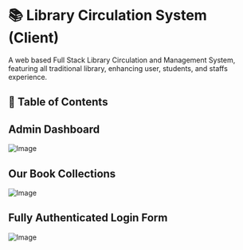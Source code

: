 # 📚 Library Circulation System (Client)
A web based Full Stack Library Circulation and Management System, featuring all traditional library, enhancing user, students, and staffs experience.

## 🧭 Table of Contents


## Admin Dashboard
![Image](https://github.com/user-attachments/assets/33565030-cc6f-473c-adef-e90ad3321aa9)

## Our Book Collections
![Image](https://github.com/user-attachments/assets/a151b51b-5eb1-4d63-bcec-041b1a229793)

## Fully Authenticated Login Form
![Image](https://github.com/user-attachments/assets/073e0937-69fd-4ad3-aebc-408fd0229631)
